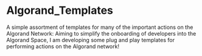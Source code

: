 # Algorand_Templates

A simple assortment of templates for many of the important actions on the Algorand Network: Aiming to simplify the onboarding of developers into the Algorand Space, I am developing some plug and play templates for performing actions on the Algorand network!

